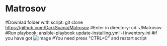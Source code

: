 # Matrosov 
#Downlad folder with script: 
git clone https://github.com/DarkSuana/Matrosov
#Enter in directory:
cd ~/Matrosov
#Run playbook:
ansible-playbook update-installing.yml -i inventory.ini
#if you have got ![image](https://user-images.githubusercontent.com/53618389/153593015-30e2f2b1-01e4-4c2e-9a51-fa40f78296a1.png)
#You need press "CTRL+C" and restart script
